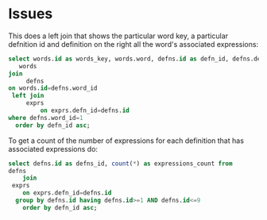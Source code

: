 # Issues

This does a left join that shows the particular word key, a particular defnition id and definition
on the right all the word's associated expressions:

```sql
select words.id as words_key, words.word, defns.id as defn_id, defns.defn, exprs.expr from
   words
join
     defns
on words.id=defns.word_id
 left join
     exprs
         on exprs.defn_id=defns.id 
where defns.word_id=1
  order by defn_id asc;
```  
  
To get a count of the number of expressions for each definition that has associated expressions do:


```sql
select defns.id as defns_id, count(*) as expressions_count from
defns   
    join
 exprs
    on exprs.defn_id=defns.id 
  group by defns.id having defns.id>=1 AND defns.id<=9
    order by defn_id asc;
```
